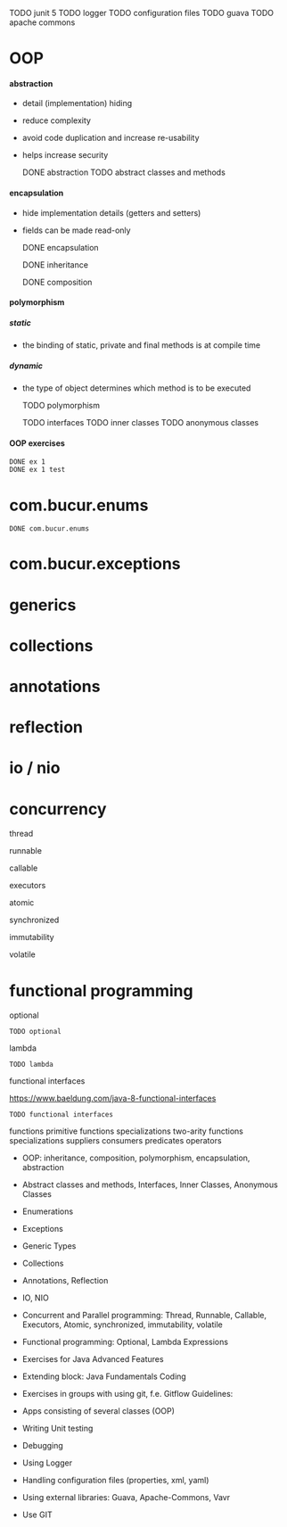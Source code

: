 TODO junit 5
TODO logger
TODO configuration files 
TODO guava
TODO apache commons

# OOP
#### abstraction
- detail (implementation) hiding
- reduce complexity
- avoid code duplication and increase re-usability
- helps increase security


    DONE abstraction
    TODO abstract classes and methods

#### encapsulation
- hide implementation details (getters and setters)
- fields can be made read-only


    DONE encapsulation


    DONE inheritance
    
    
    DONE composition

#### polymorphism
##### static
- the binding of static, private and final methods is at compile time
    
##### dynamic
- the type of object determines which method is to be executed

        
    TODO polymorphism
  
  
    TODO interfaces
    TODO inner classes
    TODO anonymous classes

#### OOP exercises

    DONE ex 1
    DONE ex 1 test
    
# com.bucur.enums

    DONE com.bucur.enums

# com.bucur.exceptions

# generics

# collections

# annotations

# reflection

# io / nio

# concurrency

thread

runnable

callable

executors

atomic

synchronized

immutability

volatile

# functional programming

optional
    
    TODO optional

lambda

    TODO lambda

functional interfaces
 
 https://www.baeldung.com/java-8-functional-interfaces
 
    TODO functional interfaces

functions
primitive functions specializations
two-arity functions specializations
suppliers
consumers
predicates
operators

- OOP: inheritance, composition, polymorphism, encapsulation, abstraction
- Abstract classes and methods, Interfaces, Inner Classes, Anonymous Classes
- Enumerations
- Exceptions
- Generic Types
- Collections
- Annotations, Reflection
- IO, NIO
- Concurrent and Parallel programming: Thread, Runnable, Callable, Executors,
Atomic, synchronized, immutability, volatile
- Functional programming: Optional, Lambda Expressions

- Exercises for Java Advanced Features
- Extending block: Java Fundamentals Coding
- Exercises in groups with using git, f.e. Gitflow
Guidelines:
- Apps consisting of several classes (OOP)
- Writing Unit testing
- Debugging
- Using Logger
- Handling configuration files (properties, xml, yaml)
- Using external libraries: Guava, Apache-Commons, Vavr
- Use GIT